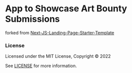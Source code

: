 # App to Showcase Art Bounty Submissions


forked from [Next-JS-Landing-Page-Starter-Template](https://github.com/ixartz/Next-JS-Landing-Page-Starter-Template)


### License

Licensed under the MIT License, Copyright © 2022

See [LICENSE](LICENSE) for more information.

